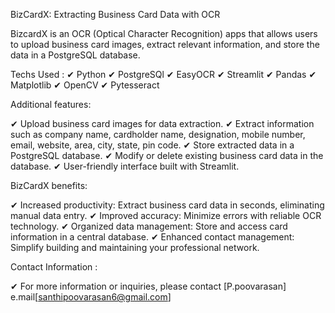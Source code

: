BizCardX: Extracting Business Card Data with OCR

BizcardX is an OCR (Optical Character Recognition) apps that allows users to upload business card images, extract relevant information, and store the data in a PostgreSQL database.

Techs Used : ✔ Python ✔ PostgreSQl ✔ EasyOCR ✔ Streamlit ✔ Pandas ✔ Matplotlib ✔ OpenCV ✔ Pytesseract

Additional features:

✔ Upload business card images for data extraction. ✔ Extract information such as company name, cardholder name, designation, mobile number, email, website, area, city, state, pin code. ✔ Store extracted data in a PostgreSQL database. ✔ Modify or delete existing business card data in the database. ✔ User-friendly interface built with Streamlit.

BizCardX benefits:

✔ Increased productivity: Extract business card data in seconds, eliminating manual data entry. ✔ Improved accuracy: Minimize errors with reliable OCR technology. ✔ Organized data management: Store and access card information in a central database. ✔ Enhanced contact management: Simplify building and maintaining your professional network.

Contact Information :

✔ For more information or inquiries, please contact [P.poovarasan] e.mail[santhipoovarasan6@gmail.com]
